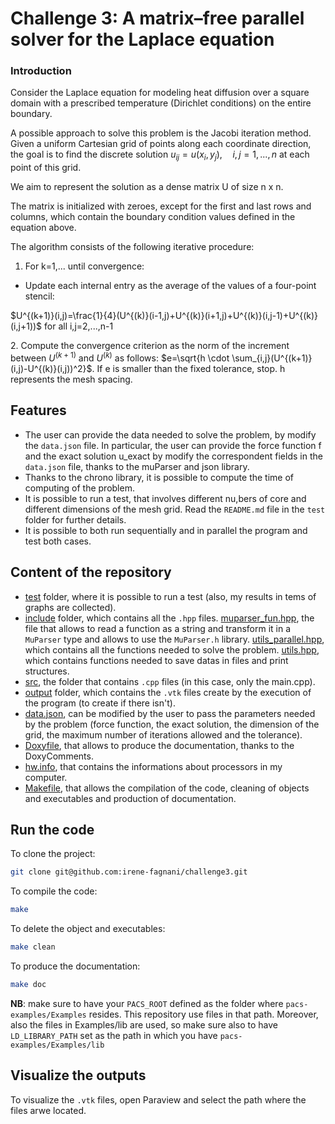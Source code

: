 # Challenge 3: A matrix–free parallel solver for the Laplace equation

### Introduction

Consider the Laplace equation for modeling heat diffusion over a square domain with a prescribed temperature (Dirichlet conditions) on the entire boundary. 

A possible approach to solve this problem is the Jacobi iteration method. Given a uniform Cartesian grid of points along each coordinate direction, the goal is to find the discrete solution $u_{ij}=u(x_i,y_j), \quad i,j=1,...,n$ at each point of this grid.

We aim to represent the solution as a dense matrix U of size n x n.

 The matrix is initialized with zeroes, except for the first and last rows and columns, which contain the boundary condition values defined in the equation above.

The algorithm consists of the following iterative procedure:

1. For k=1,... until convergence:
+ Update each internal entry as the average of the values of a four-point stencil:

$U^{(k+1)}(i,j)=\frac{1}{4}(U^{(k)}(i-1,j)+U^{(k)}(i+1,j)+U^{(k)}(i,j-1)+U^{(k)}(i,j+1))$ for all i,j=2,...,n-1
 
​2. Compute the convergence criterion as the norm of the increment between $U^{(k+1)}$ and $U^{(k)}$ as follows: $e=\sqrt{h \cdot \sum_{i,j}(U^{(k+1)}(i,j)-U^{(k)}(i,j))^2}$. If e is smaller than the fixed tolerance, stop. h represents the mesh spacing.

## Features

+ The user can provide the data needed to solve the problem, by modify the `data.json` file. In particular, the user can provide the force function f and the exact solution u_exact by modify the correspondent fields in the `data.json` file, thanks to the muParser and json library.
+ Thanks to the chrono library, it is possible to compute the time of computing of the problem.
+ It is possible to run a test, that involves different nu,bers of core and different dimensions of the mesh grid. Read the `README.md` file in the `test` folder for further details.
+ It is possible to both run sequentially and in parallel the program and test both cases.


## Content of the repository
+ [test](https://github.com/irene-fagnani/challenge3/tree/main/test) folder, where it is possible to run a test (also, my results in tems of graphs are collected).
+ [include](https://github.com/irene-fagnani/challenge3/tree/main/include) folder, which contains all the `.hpp` files. [muparser_fun.hpp](https://github.com/irene-fagnani/challenge3/blob/main/include/muparser_fun.hpp), the file that allows to read a function as a string and transform it in a `MuParser` type and allows to use the `MuParser.h` library. [utils_parallel.hpp](https://github.com/irene-fagnani/challenge3/blob/main/include/utils_parallel.hpp), which contains all the functions needed to solve the problem. [utils.hpp](https://github.com/irene-fagnani/challenge3/blob/main/include/utils.hpp), which contains functions needed to save datas in files and print structures.
+ [src](https://github.com/irene-fagnani/challenge3/blob/main/src/), the folder that contains `.cpp` files (in this case, only the main.cpp).
+ [output](https://github.com/irene-fagnani/challenge3/blob/main/output/) folder, which contains the `.vtk` files create by the execution of the program (to create if there isn't).
+ [data.json](https://github.com/irene-fagnani/challenge3/blob/main/data.json), can be modified by the user to pass the parameters needed by the problem (force function, the exact solution, the dimension of the grid, the maximum number of iterations allowed and the tolerance).
+ [Doxyfile](https://github.com/irene-fagnani/challenge3/blob/main/Doxyfile), that allows to produce the documentation, thanks to the DoxyComments.
+ [hw.info](https://github.com/irene-fagnani/challenge3/blob/main/hw.info), that contains the informations about processors in my computer.
+ [Makefile](https://github.com/irene-fagnani/challenge3/blob/main/Makefile), that allows the compilation of the code, cleaning of objects and executables and production of documentation.

## Run the code
To clone the project:

```bash
git clone git@github.com:irene-fagnani/challenge3.git
```
To compile the code:
```bash
make 
```
To delete the object and executables:
```bash
make clean
``` 
To produce the documentation:
```bash
make doc
```
**NB**: make sure to have your `PACS_ROOT` defined as the folder where `pacs-examples/Examples` resides. This repository use files in that path. Moreover, also the files in Examples/lib are used, so make sure also to have `LD_LIBRARY_PATH` set as the path in which you have `pacs-examples/Examples/lib`

## Visualize the outputs
To visualize the `.vtk` files, open Paraview and select the path where the files arwe located.

